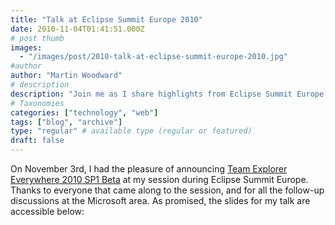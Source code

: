 ```yaml
---
title: "Talk at Eclipse Summit Europe 2010"
date: 2010-11-04T01:41:51.000Z
# post thumb
images:
  - "/images/post/2010-talk-at-eclipse-summit-europe-2010.jpg"
#author
author: "Martin Woodward"
# description
description: "Join me as I share highlights from Eclipse Summit Europe 2010, featuring the announcement of Team Explorer Everywhere 2010 SP1 Beta."
# Taxonomies
categories: ["technology", "web"]
tags: ["blog", "archive"]
type: "regular" # available type (regular or featured)
draft: false
---
```

On November 3rd, I had the pleasure of announcing [Team Explorer Everywhere 2010 SP1 Beta](http://blogs.msdn.com/b/bharry/archive/2010/11/03/team-explorer-everywhere-2010-sp1-beta-is-available-for-download.aspx) at my session during Eclipse Summit Europe.  Thanks to everyone that came along to the session, and for all the follow-up discussions at the Microsoft area.  As promised, the slides for my talk are accessible below: